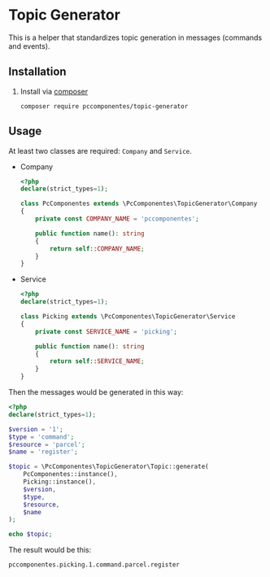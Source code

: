 # Topic Generator

This is a helper that standardizes topic generation in messages (commands and events).

## Installation

1) Install via [composer](https://getcomposer.org/)

    ```shell script
    composer require pccomponentes/topic-generator
    ```

## Usage

At least two classes are required: `Company` and `Service`.

- Company

    ```php
    <?php
    declare(strict_types=1);
    
    class PcComponentes extends \PcComponentes\TopicGenerator\Company
    {
        private const COMPANY_NAME = 'pccomponentes';
    
        public function name(): string
        {
            return self::COMPANY_NAME;
        }
    }
    ```

- Service

    ```php
    <?php
    declare(strict_types=1);
    
    class Picking extends \PcComponentes\TopicGenerator\Service
    {
        private const SERVICE_NAME = 'picking';
    
        public function name(): string
        {
            return self::SERVICE_NAME;
        }
    }
    ```

Then the messages would be generated in this way:

```php
<?php
declare(strict_types=1);

$version = '1';
$type = 'command';
$resource = 'parcel';
$name = 'register';

$topic = \PcComponentes\TopicGenerator\Topic::generate(
    PcComponentes::instance(),
    Picking::instance(),
    $version,
    $type,
    $resource,
    $name
);

echo $topic;
```

The result would be this:

    pccomponentes.picking.1.command.parcel.register

